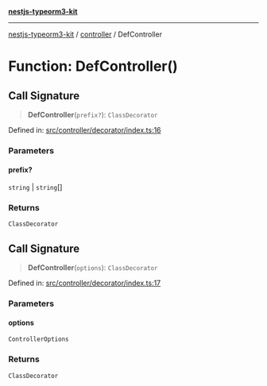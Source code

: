 [**nestjs-typeorm3-kit**](../../README.md)

***

[nestjs-typeorm3-kit](../../README.md) / [controller](../README.md) / DefController

# Function: DefController()

## Call Signature

> **DefController**(`prefix?`): `ClassDecorator`

Defined in: [src/controller/decorator/index.ts:16](https://github.com/x302502/nestjs-typeorm3-kit/blob/313e27f27be24cb76b799a33cc27551fc0070682/src/controller/decorator/index.ts#L16)

### Parameters

#### prefix?

`string` | `string`[]

### Returns

`ClassDecorator`

## Call Signature

> **DefController**(`options`): `ClassDecorator`

Defined in: [src/controller/decorator/index.ts:17](https://github.com/x302502/nestjs-typeorm3-kit/blob/313e27f27be24cb76b799a33cc27551fc0070682/src/controller/decorator/index.ts#L17)

### Parameters

#### options

`ControllerOptions`

### Returns

`ClassDecorator`
